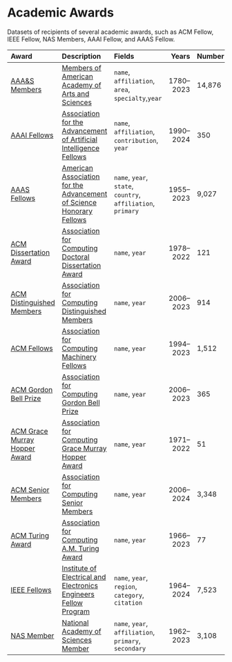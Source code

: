 # Academic Awards

Datasets of recipients of several academic awards, such as ACM Fellow, IEEE
Fellow, NAS Members, AAAI Fellow, and AAAS Fellow.

| Award                                                                      | Description                                                                                                                             | Fields                                                       |     Years | Number |
| :------------------------------------------------------------------------- | :-------------------------------------------------------------------------------------------------------------------------------------- | :----------------------------------------------------------- | --------: | ------ |
| [AAA&S Members](./data/amacad-members.json)                                | [Members of American Academy of Arts and Sciences](https://www.amacad.org/members)                                                      | `name`, `affiliation`, `area`, `specialty`,`year`            | 1780–2023 | 14,876 |
| [AAAI Fellows](./data/aaai-fellows.json)                                   | [Association for the Advancement of Artificial Intelligence Fellows](https://aaai.org/about-aaai/aaai-awards/the-aaai-fellows-program/) | `name`, `affiliation`, `contribution`, `year`                | 1990–2024 | 350    |
| [AAAS Fellows](./data/aaas-fellows.json)                                   | [American Association for the Advancement of Science Honorary Fellows](https://www.aaas.org/fellows)                                    | `name`, `year`, `state`, `country`, `affiliation`, `primary` | 1955–2023 | 9,027  |
| [ACM Dissertation Award](./data/acm-dissertation-award.json)               | [Association for Computing Doctoral Dissertation Award](https://awards.acm.org/doctoral-dissertation/nominations)                       | `name`, `year`                                               | 1978–2022 | 121    |
| [ACM Distinguished Members](./data/acm-distinguished-member.json)          | [Association for Computing Distinguished Members](https://awards.acm.org/distinguished-members)                                         | `name`, `year`                                               | 2006–2023 | 914    |
| [ACM Fellows](./data/acm-fellow.json)                                      | [Association for Computing Machinery Fellows](https://awards.acm.org/fellows)                                                           | `name`, `year`                                               | 1994–2023 | 1,512  |
| [ACM Gordon Bell Prize](./data/acm-gordon-bell-prize.json)                 | [Association for Computing Gordon Bell Prize](https://awards.acm.org/bell)                                                              | `name`, `year`                                               | 2006–2023 | 365    |
| [ACM Grace Murray Hopper Award](./data/acm-grace-murray-hopper-award.json) | [Association for Computing Grace Murray Hopper Award](https://awards.acm.org/hopper)                                                    | `name`, `year`                                               | 1971–2022 | 51     |
| [ACM Senior Members](./data/acm-senior-member.json)                        | [Association for Computing Senior Members](https://awards.acm.org/senior-members)                                                       | `name`, `year`                                               | 2006–2024 | 3,348  |
| [ACM Turing Award](./data/acm-turing-award.json)                           | [Association for Computing A.M. Turing Award](https://amturing.acm.org/)                                                                | `name`, `year`                                               | 1966–2023 | 77     |
| [IEEE Fellows](./data/ieee-fellows.json)                                   | [Institute of Electrical and Electronics Engineers Fellow Program](https://www.ieee.org/membership/fellows/index.html)                  | `name`, `year`, `region`, `category`, `citation`             | 1964–2024 | 7,523  |
| [NAS Member](./data/nas-members.json)                                      | [National Academy of Sciences Member](https://www.nasonline.org/membership/)                                                            | `name`, `year`, `affiliation`, `primary`, `secondary`        | 1962–2023 | 3,108  |
